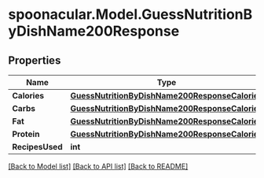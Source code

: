 # spoonacular.Model.GuessNutritionByDishName200Response

## Properties

Name | Type | Description | Notes
------------ | ------------- | ------------- | -------------
**Calories** | [**GuessNutritionByDishName200ResponseCalories**](GuessNutritionByDishName200ResponseCalories.md) |  | 
**Carbs** | [**GuessNutritionByDishName200ResponseCalories**](GuessNutritionByDishName200ResponseCalories.md) |  | 
**Fat** | [**GuessNutritionByDishName200ResponseCalories**](GuessNutritionByDishName200ResponseCalories.md) |  | 
**Protein** | [**GuessNutritionByDishName200ResponseCalories**](GuessNutritionByDishName200ResponseCalories.md) |  | 
**RecipesUsed** | **int** |  | 

[[Back to Model list]](../README.md#documentation-for-models) [[Back to API list]](../README.md#documentation-for-api-endpoints) [[Back to README]](../README.md)


